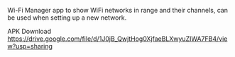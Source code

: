 Wi-Fi Manager app to show WiFi networks in range and their channels, can be used when setting up a new network.


APK Download https://drive.google.com/file/d/1J0jB_QwjtHog0XjfaeBLXwyuZIWA7FB4/view?usp=sharing
